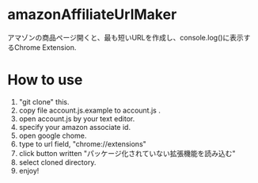amazonAffiliateUrlMaker
=======================

アマゾンの商品ページ開くと、最も短いURLを作成し、console.log()に表示するChrome Extension.


How to use
=======================

1. "git clone" this.
2. copy file account.js.example to account.js .
3. open account.js by your text editor.
4. specify your amazon associate id.
5. open google chome.
6. type to url field, "chrome://extensions"
7. click button written "パッケージ化されていない拡張機能を読み込む"
8. select cloned directory.
9. enjoy!
